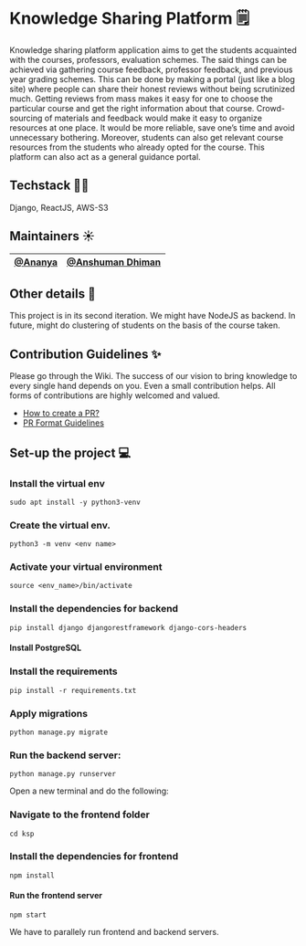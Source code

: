 # Knowledge Sharing Platform 🗒
Knowledge sharing platform application aims to get the students acquainted with the courses, professors, evaluation schemes. The said things can be achieved via gathering course feedback, professor feedback, and previous year grading schemes. This can be done by making a portal (just like a blog site) where people can share their honest reviews without being scrutinized much. Getting reviews from mass makes it easy for one to choose the particular course and get the right information about that course. Crowd-sourcing of materials and feedback would make it easy to organize resources at one place. It would be more reliable, save one’s time and avoid unnecessary bothering. Moreover, students can also get relevant course resources from the students who already opted for the course. This platform can also act as a general guidance portal.

## Techstack 👩‍💻
Django, ReactJS, AWS-S3

## Maintainers ☀️
| [@Ananya](https://github.com/Ananyaiitbhilai)| [@Anshuman Dhiman](https://github.com/AnshumanDhiman)|
|--------|---------------|

## Other details 📑
This project is in its second iteration. We might have NodeJS as backend. In future, might do clustering of students on the basis of the course taken.

## Contribution Guidelines ✨
Please go through the Wiki. The success of our vision to bring knowledge to every single hand depends on you. Even a small contribution helps. All forms of contributions are highly welcomed and valued.
- [How to create a PR?](https://github.com/OpenLake/Knowledge-Sharing-Platform/wiki/How-to-create-a-PR%3F)
- [PR Format Guidelines](https://github.com/OpenLake/Knowledge-Sharing-Platform/wiki/PR-Format-Guidelines)

## Set-up the project 💻

### Install the virtual env
`sudo apt install -y python3-venv `

### Create the virtual env.
`python3 -m venv <env name>`

### Activate your virtual environment
`source <env_name>/bin/activate`

### Install the dependencies for backend
`pip install django djangorestframework django-cors-headers`

#### Install PostgreSQL

### Install the requirements
`pip install -r requirements.txt`

### Apply migrations
`python manage.py migrate`

### Run the backend server:
`python manage.py runserver`

Open a new terminal and do the following:

### Navigate to the frontend folder
`cd ksp`

### Install the dependencies for frontend
`npm install`

#### Run the frontend server
`npm start`

We have to parallely run frontend and backend servers.

